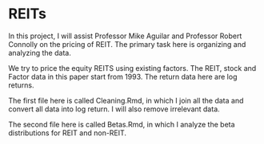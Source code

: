 # REITs

In this project, I will assist Professor Mike Aguilar and Professor Robert Connolly on the pricing of REIT. The primary task here is organizing and analyzing the data.

We try to price the equity REITS using existing factors. The REIT, stock and Factor data in this paper start from 1993. The return data here are log returns.

The first file here is called Cleaning.Rmd, in which I join all the data and convert all data into log return. I will also remove irrelevant data.

The second file here is called Betas.Rmd, in which I analyze the beta distributions for REIT and non-REIT.
